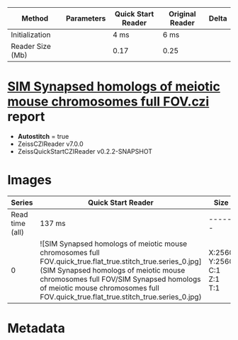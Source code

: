 |  Method            | Parameters       | Quick Start Reader | Original Reader | Delta  |
| -------------------|------------------|--------------------|-----------------|------- |
| Initialization     |                  |4 ms|6 ms|        |
| Reader Size (Mb)     |                  |0.17|0.25|        |
# [SIM Synapsed homologs of meiotic mouse chromosomes full FOV.czi](https://zenodo.org/record/6865142/files/SIM%20Synapsed%20homologs%20of%20meiotic%20mouse%20chromosomes%20full%20FOV.czi) report
 - **Autostitch** = true
 - ZeissCZIReader v7.0.0
 - ZeissQuickStartCZIReader v0.2.2-SNAPSHOT

# Images 

| Series            | Quick Start Reader | Size | Original Reader | Size | #Diffs |
|-------------------|--------------------|------|-----------------|------|--------|
| Read time (all)   |137 ms|------|140 ms|------|--------|
|0|![SIM Synapsed homologs of meiotic mouse chromosomes full FOV.quick_true.flat_true.stitch_true.series_0.jpg](SIM Synapsed homologs of meiotic mouse chromosomes full FOV/SIM Synapsed homologs of meiotic mouse chromosomes full FOV.quick_true.flat_true.stitch_true.series_0.jpg)|X:2560<br>Y:2560<br>C:1<br>Z:1<br>T:1|![SIM Synapsed homologs of meiotic mouse chromosomes full FOV.quick_false.flat_true.stitch_true.series_0.jpg](SIM Synapsed homologs of meiotic mouse chromosomes full FOV/SIM Synapsed homologs of meiotic mouse chromosomes full FOV.quick_false.flat_true.stitch_true.series_0.jpg)|X:2560<br>Y:2560<br>C:1<br>Z:1<br>T:1|0|

# Metadata


